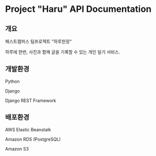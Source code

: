 # Project "Haru" API Documentation

## 개요

패스트캠퍼스 팀프로젝트 "하루한장"

하루에 한번, 사진과 함께 글을 기록할 수 있는 개인 일기 서비스.

## 개발환경

Python

Django

Django REST Framework

## 배포환경

AWS Elastic Beanstalk

Amazon RDS \(PostgreSQL\)

Amazon S3



